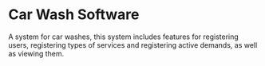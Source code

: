 # Car Wash Software
A system for car washes, this system includes features for registering users, registering types of services and registering active demands, as well as viewing them.
